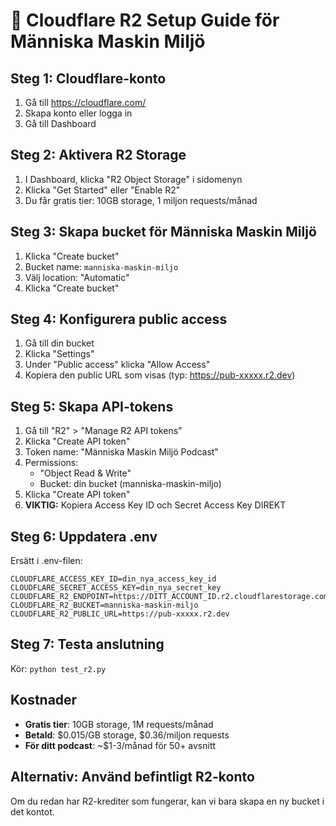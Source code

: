# 🚀 Cloudflare R2 Setup Guide för Människa Maskin Miljö

## Steg 1: Cloudflare-konto
1. Gå till https://cloudflare.com/
2. Skapa konto eller logga in
3. Gå till Dashboard

## Steg 2: Aktivera R2 Storage
1. I Dashboard, klicka "R2 Object Storage" i sidomenyn
2. Klicka "Get Started" eller "Enable R2"
3. Du får gratis tier: 10GB storage, 1 miljon requests/månad

## Steg 3: Skapa bucket för Människa Maskin Miljö
1. Klicka "Create bucket"
2. Bucket name: `manniska-maskin-miljo` 
3. Välj location: "Automatic" 
4. Klicka "Create bucket"

## Steg 4: Konfigurera public access
1. Gå till din bucket
2. Klicka "Settings"
3. Under "Public access" klicka "Allow Access"
4. Kopiera den public URL som visas (typ: https://pub-xxxxx.r2.dev)

## Steg 5: Skapa API-tokens
1. Gå till "R2" > "Manage R2 API tokens"
2. Klicka "Create API token"
3. Token name: "Människa Maskin Miljö Podcast"
4. Permissions: 
   - "Object Read & Write" 
   - Bucket: din bucket (manniska-maskin-miljo)
5. Klicka "Create API token"
6. **VIKTIG:** Kopiera Access Key ID och Secret Access Key DIREKT

## Steg 6: Uppdatera .env
Ersätt i .env-filen:
```
CLOUDFLARE_ACCESS_KEY_ID=din_nya_access_key_id
CLOUDFLARE_SECRET_ACCESS_KEY=din_nya_secret_key
CLOUDFLARE_R2_ENDPOINT=https://DITT_ACCOUNT_ID.r2.cloudflarestorage.com
CLOUDFLARE_R2_BUCKET=manniska-maskin-miljo
CLOUDFLARE_R2_PUBLIC_URL=https://pub-xxxxx.r2.dev
```

## Steg 7: Testa anslutning
Kör: `python test_r2.py`

## Kostnader
- **Gratis tier**: 10GB storage, 1M requests/månad
- **Betald**: $0.015/GB storage, $0.36/miljon requests
- **För ditt podcast**: ~$1-3/månad för 50+ avsnitt

## Alternativ: Använd befintligt R2-konto
Om du redan har R2-krediter som fungerar, kan vi bara skapa en ny bucket i det kontot.
